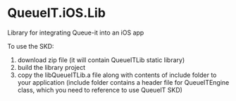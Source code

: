 # QueueIT.iOS.Lib
Library for integrating Queue-it into an iOS app

To use the SKD:
1. download zip file (it will contain QueueITLib static library)
2. build the library project
3. copy the libQueueITLib.a file along with contents of include folder to your application
(include folder contains a header file for QueueITEngine class, which you need to reference to use QueueIT SKD)
